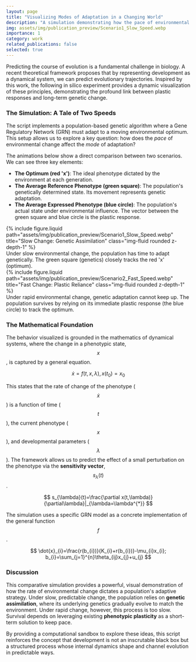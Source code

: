 ```yaml
---
layout: page
title: "Visualizing Modes of Adaptation in a Changing World"
description: "A simulation demonstrating how the pace of environmental change dictates whether a population adapts through slow genetic assimilation or rapid phenotypic plasticity."
img: assets/img/publication_preview/Scenario1_Slow_Speed.webp
importance: 1
category: work
related_publications: false
selected: true
---
```


Predicting the course of evolution is a fundamental challenge in biology. A recent theoretical framework proposes that by representing development as a dynamical system, we can predict evolutionary trajectories. Inspired by this work, the following in silico experiment provides a dynamic visualization of these principles, demonstrating the profound link between plastic responses and long-term genetic change.

### The Simulation: A Tale of Two Speeds

The script implements a population-based genetic algorithm where a Gene Regulatory Network (GRN) must adapt to a moving environmental optimum. This setup allows us to explore a key question: how does the *pace* of environmental change affect the *mode* of adaptation?

The animations below show a direct comparison between two scenarios. We can see three key elements:

* **The Optimum (red 'x')**: The ideal phenotype dictated by the environment at each generation.
* **The Average Reference Phenotype (green square)**: The population's genetically determined state. Its movement represents genetic adaptation.
* **The Average Expressed Phenotype (blue circle)**: The population's actual state under environmental influence. The vector between the green square and blue circle is the plastic response.

<div class="row">
<div class="col-sm mt-3 mt-md-0">
{% include figure.liquid path="assets/img/publication_preview/Scenario1_Slow_Speed.webp" title="Slow Change: Genetic Assimilation" class="img-fluid rounded z-depth-1" %}
</div>
</div>
<div class="caption">
Under slow environmental change, the population has time to adapt genetically. The green square (genetics) closely tracks the red 'x' (optimum).
</div>

<div class="row">
    <div class="col-sm mt-3 mt-md-0">
    {% include figure.liquid path="assets/img/publication_preview/Scenario2_Fast_Speed.webp" title="Fast Change: Plastic Reliance" class="img-fluid rounded z-depth-1" %}
    </div>
</div>
<div class="caption">
Under rapid environmental change, genetic adaptation cannot keep up. The population survives by relying on its immediate plastic response (the blue circle) to track the optimum.
</div>

### The Mathematical Foundation

The behavior visualized is grounded in the mathematics of dynamical systems, where the change in a phenotypic state, $$x$$, is captured by a general equation.

$$
\dot{x}=f(t,x,\lambda), x(t_{0})=x_{0}
$$

This states that the rate of change of the phenotype ($$\dot{x}$$) is a function of time ($$t$$), the current phenotype ($$x$$), and developmental parameters ($$\lambda$$). The framework allows us to predict the effect of a small perturbation on the phenotype via the **sensitivity vector**, $$s_{\lambda}(t)$$.

$$
s_{\lambda}(t)=\frac{\partial x(t,\lambda)}{\partial\lambda}|_{\lambda=\lambda^{*}}
$$

The simulation uses a specific GRN model as a concrete implementation of the general function $$f$$.

$$
\dot{x}_{i}=\frac{r(b_{i})}{K_{i}+r(b_{i})}-\mu_{i}x_{i}; b_{i}=\sum_{j=1}^{n}\theta_{ij}x_{j}+u_{j}
$$

### Discussion

This comparative simulation provides a powerful, visual demonstration of how the rate of environmental change dictates a population's adaptive strategy. Under slow, predictable change, the population relies on **genetic assimilation**, where its underlying genetics gradually evolve to match the environment. Under rapid change, however, this process is too slow. Survival depends on leveraging existing **phenotypic plasticity** as a short-term solution to keep pace.

By providing a computational sandbox to explore these ideas, this script reinforces the concept that development is not an inscrutable black box but a structured process whose internal dynamics shape and channel evolution in predictable ways.
